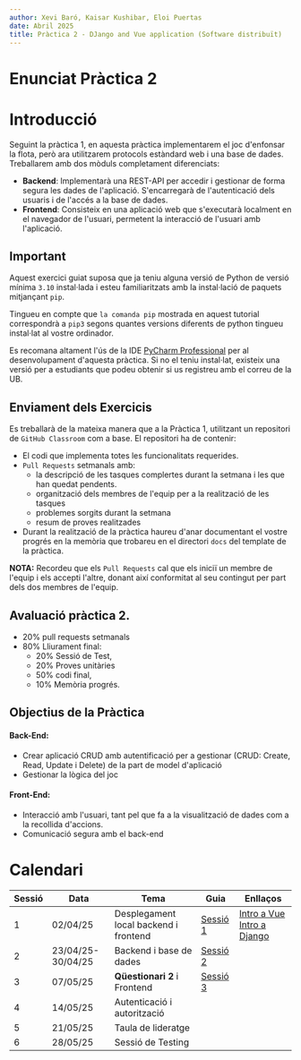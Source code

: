 ```yaml
---
author: Xevi Baró, Kaisar Kushibar, Eloi Puertas
date: Abril 2025
title: Pràctica 2 - DJango and Vue application (Software distribuït)
---
```


# Enunciat Pràctica 2

# Introducció

Seguint la pràctica 1, en aquesta pràctica implementarem el joc d'enfonsar la flota, però ara utilitzarem protocols estàndard web i una base de dades.
Treballarem amb dos mòduls completament diferenciats:

- **Backend**: Implementarà una REST-API per accedir i gestionar de forma segura les dades de l'aplicació. S'encarregarà de l'autenticació dels usuaris i de l'accés a la base de dades.
- **Frontend**: Consisteix en una aplicació web que s'executarà localment en el navegador de l'usuari, permetent la interacció de l'usuari amb l'aplicació.

## Important

Aquest exercici guiat suposa que ja teniu alguna versió de Python de versió mínima `3.10`
instal·lada i esteu familiaritzats amb la instal·lació de paquets mitjançant `pip`.

Tingueu en compte que `la comanda pip` mostrada en aquest tutorial correspondrà a `pip3` segons quantes versions diferents de python tingueu
instal·lat al vostre ordinador.

Es recomana altament l'ús de la IDE [PyCharm Professional](https://www.jetbrains.com/pycharm/) per al desenvolupament d'aquesta pràctica. Si no el teniu instal·lat, existeix una versió per a estudiants que podeu obtenir si us registreu amb el correu de la UB.

## Enviament dels Exercicis

Es treballarà de la mateixa manera que a la Pràctica 1, utilitzant un repositori de `GitHub Classroom` com a base. El repositori ha de contenir:

- El codi que implementa totes les funcionalitats requerides.
- `Pull Requests` setmanals amb:
  - la descripció de les tasques complertes durant la setmana i les que han quedat pendents.
  - organització dels membres de l'equip per a la realització de les tasques
  - problemes sorgits durant la setmana
  - resum de proves realitzades
- Durant la realització de la pràctica haureu d'anar documentant el vostre progrés en la memòria que trobareu en el directori `docs` del template de la pràctica.

**NOTA:** Recordeu que els `Pull Requests` cal que els iniciï un membre de l'equip i els accepti l'altre, donant així conformitat al seu contingut per part dels dos membres de l'equip.

## Avaluació pràctica 2.

- 20% pull requests setmanals
- 80% Lliurament final:
  - 20% Sessió de Test,
  - 20% Proves unitàries
  - 50% codi final,
  - 10% Memòria progrés.

## Objectius de la Pràctica

#### Back-End:

- Crear aplicació CRUD amb autentificació per a gestionar (CRUD: Create, Read, Update i Delete) de la part de model d'aplicació
- Gestionar la lògica del joc

#### Front-End:

- Interacció amb l'usuari, tant pel que fa a la visualització de dades com a la recollida d'accions.
- Comunicació segura amb el back-end

# Calendari

| Sessió | Data              | Tema                                  | Guia                                | Enllaços                                                                  |
| ------ | ----------------- | ------------------------------------- | ----------------------------------- | ------------------------------------------------------------------------- |
| 1      | 02/04/25          | Desplegament local backend i frontend | [Sessió 1](Sessions/Sessio_1.md)    | [Intro a Vue](Guies/inici_Vue.md) [Intro a Django](Guies/inici_DJango.md) |
| 2      | 23/04/25-30/04/25 | Backend i base de dades               | [Sessió 2](Sessions/Sessio_2.md)    |                                                                           |
| 3      | 07/05/25          | **Qüestionari 2** i Frontend          | [Sessió 3](Sessions/Sessio_3.md) |                                                                           |
| 4      | 14/05/25          | Autenticació i autorització           |                                     |                                                                           |
| 5      | 21/05/25          | Taula de lideratge                    |                                     |                                                                           |
| 6      | 28/05/25          | Sessió de Testing                     |                                     |                                                                           |
